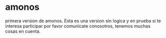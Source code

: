 # amonos
primera version de amonos. 
Esta es una version sin logica y en prueba si te interesa participar por favor comunicate conosotros, tenemos muchas cosas en cuenta.
